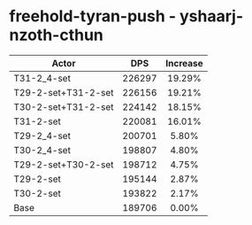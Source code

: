 # freehold-tyran-push - yshaarj-nzoth-cthun
| Actor | DPS | Increase |
|---|:---:|:---:|
|T31-2_4-set|226297|19.29%|
|T29-2-set+T31-2-set|226156|19.21%|
|T30-2-set+T31-2-set|224142|18.15%|
|T31-2-set|220081|16.01%|
|T29-2_4-set|200701|5.80%|
|T30-2_4-set|198807|4.80%|
|T29-2-set+T30-2-set|198712|4.75%|
|T29-2-set|195144|2.87%|
|T30-2-set|193822|2.17%|
|Base|189706|0.00%|
